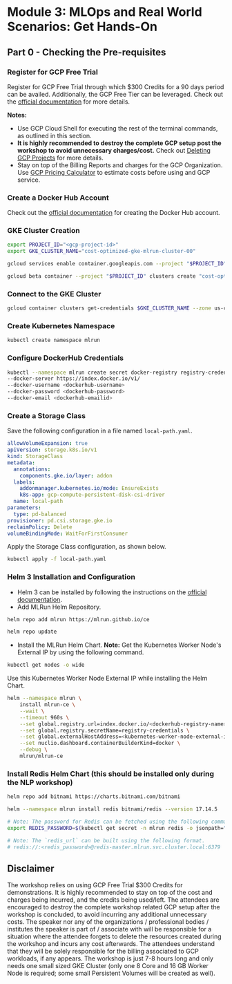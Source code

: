 # Module 3: MLOps and Real World Scenarios: Get Hands-On

## Part 0 - Checking the Pre-requisites

### Register for GCP Free Trial

Register for GCP Free Trial through which $300 Credits for a 90 days period can be availed.
Additionally, the GCP Free Tier can be leveraged.
Check out the [official documentation](https://cloud.google.com/free) for more details.

**Notes:**

- Use GCP Cloud Shell for executing the rest of the terminal commands, as outlined in this section.
- **It is highly recommended to destroy the complete GCP setup post the workshop to avoid unnecessary charges/cost.** Check out [Deleting GCP Projects](https://cloud.google.com/resource-manager/docs/creating-managing-projects#shutting_down_projects) for more details.
- Stay on top of the Billing Reports and charges for the GCP Organization. Use [GCP Pricing Calculator](https://cloud.google.com/products/calculator) to estimate costs before using and GCP service.

### Create a Docker Hub Account

Check out the [official documentation](https://docs.docker.com/docker-id/) for creating the Docker Hub account.

### GKE Cluster Creation

```bash
export PROJECT_ID="<gcp-project-id>"
export GKE_CLUSTER_NAME="cost-optimized-gke-mlrun-cluster-00"

gcloud services enable container.googleapis.com --project "$PROJECT_ID"

gcloud beta container --project "$PROJECT_ID" clusters create "cost-optimized-cluster-2-clone-1" --zone "us-central1-c" --no-enable-basic-auth --cluster-version "1.27.2-gke.1200" --release-channel "regular" --machine-type "e2-standard-8" --image-type "COS_CONTAINERD" --disk-type "pd-balanced" --disk-size "100" --metadata disable-legacy-endpoints=true --scopes "https://www.googleapis.com/auth/devstorage.read_only","https://www.googleapis.com/auth/logging.write","https://www.googleapis.com/auth/monitoring","https://www.googleapis.com/auth/servicecontrol","https://www.googleapis.com/auth/service.management.readonly","https://www.googleapis.com/auth/trace.append" --max-pods-per-node "110" --num-nodes "3" --logging=SYSTEM,WORKLOAD --monitoring=SYSTEM --enable-ip-alias --network "projects/$PROJECT_ID/global/networks/default" --subnetwork "projects/$PROJECT_ID/regions/us-central1/subnetworks/default" --no-enable-intra-node-visibility --default-max-pods-per-node "110" --enable-autoscaling --min-nodes "0" --max-nodes "5" --location-policy "BALANCED" --security-posture=standard --workload-vulnerability-scanning=disabled --no-enable-master-authorized-networks --addons HorizontalPodAutoscaling,HttpLoadBalancing,GcePersistentDiskCsiDriver --enable-autoupgrade --enable-autorepair --max-surge-upgrade 1 --max-unavailable-upgrade 0 --enable-autoprovisioning --min-cpu 8 --max-cpu 16 --min-memory 32 --max-memory 64 --autoprovisioning-scopes=https://www.googleapis.com/auth/devstorage.read_only,https://www.googleapis.com/auth/logging.write,https://www.googleapis.com/auth/monitoring,https://www.googleapis.com/auth/servicecontrol,https://www.googleapis.com/auth/service.management.readonly,https://www.googleapis.com/auth/trace.append --enable-autoprovisioning-autorepair --enable-autoprovisioning-autoupgrade --autoprovisioning-max-surge-upgrade 1 --autoprovisioning-max-unavailable-upgrade 0 --autoscaling-profile optimize-utilization --enable-managed-prometheus --enable-vertical-pod-autoscaling --enable-shielded-nodes --node-locations "us-central1-c" && gcloud beta container --project "$PROJECT_ID" node-pools create "nap-e2-standard-2-1fxej3oy" --cluster "$GKE_CLUSTER_NAME" --zone "us-central1-c" --machine-type "e2-standard-2" --image-type "COS_CONTAINERD" --disk-type "pd-balanced" --disk-size "100" --metadata disable-legacy-endpoints=true --scopes "https://www.googleapis.com/auth/devstorage.read_only","https://www.googleapis.com/auth/logging.write","https://www.googleapis.com/auth/monitoring","https://www.googleapis.com/auth/servicecontrol","https://www.googleapis.com/auth/service.management.readonly","https://www.googleapis.com/auth/trace.append" --enable-autoscaling --min-nodes "0" --max-nodes "1000" --location-policy "BALANCED" --enable-autoupgrade --enable-autorepair --max-surge-upgrade 1 --max-unavailable-upgrade 0 --max-pods-per-node "110" --node-locations "us-central1-c"
```

### Connect to the GKE Cluster

```bash
gcloud container clusters get-credentials $GKE_CLUSTER_NAME --zone us-central1-c --project $PROJECT_ID
```

### Create Kubernetes Namespace

```bash
kubectl create namespace mlrun
```

### Configure DockerHub Credentials

```bash
kubectl --namespace mlrun create secret docker-registry registry-credentials
--docker-server https://index.docker.io/v1/
--docker-username <dockerhub-username>
--docker-password <dockerhub-password>
--docker-email <dockerhub-emailid>
```

### Create a Storage Class

Save the following configuration in a file named `local-path.yaml`.

```yaml
allowVolumeExpansion: true
apiVersion: storage.k8s.io/v1
kind: StorageClass
metadata:
  annotations:
    components.gke.io/layer: addon
  labels:
    addonmanager.kubernetes.io/mode: EnsureExists
    k8s-app: gcp-compute-persistent-disk-csi-driver
  name: local-path
parameters:
  type: pd-balanced
provisioner: pd.csi.storage.gke.io
reclaimPolicy: Delete
volumeBindingMode: WaitForFirstConsumer
```

Apply the Storage Class configuration, as shown below.

```bash
kubectl apply -f local-path.yaml
```

### Helm 3 Installation and Configuration

- Helm 3 can be installed by following the instructions on the [official documentation](https://helm.sh/docs/intro/install/).
- Add MLRun Helm Repository.

```bash
helm repo add mlrun https://mlrun.github.io/ce

helm repo update
```

- Install the MLRun Helm Chart.
  **Note:** Get the Kubernetes Worker Node's External IP by using the following command.

```bash
kubectl get nodes -o wide
```

Use this Kubernetes Worker Node External IP while installing the Helm Chart.

```bash
helm --namespace mlrun \
    install mlrun-ce \
    --wait \
    --timeout 960s \
    --set global.registry.url=index.docker.io/<dockerhub-registry-name> \
    --set global.registry.secretName=registry-credentials \
    --set global.externalHostAddress=<kubernetes-worker-node-external-ip> \
    --set nuclio.dashboard.containerBuilderKind=docker \
    --debug \
    mlrun/mlrun-ce
```

### Install Redis Helm Chart (this should be installed only during the NLP workshop)

```bash
helm repo add bitnami https://charts.bitnami.com/bitnami

helm --namespace mlrun install redis bitnami/redis --version 17.14.5

# Note: The password for Redis can be fetched using the following command.
export REDIS_PASSWORD=$(kubectl get secret -n mlrun redis -o jsonpath="{.data.redis-password}" | base64 -d)

# Note: The `redis_url` can be built using the following format.
# redis://:<redis_password>@redis-master.mlrun.svc.cluster.local:6379
```

## Disclaimer

The workshop relies on using GCP Free Trial $300 Credits for demonstrations. It is highly recommended to stay on top of the cost and charges being incurred, and the credits being used/left. The attendees are encouraged to destroy the complete workshop related GCP setup after the workshop is concluded, to avoid incurring any additional unnecessary costs. The speaker nor any of the organizations / professional bodies / institutes the speaker is part of / associate with will be responsible for a situation where the attendee forgets to delete the resources created during the workshop and incurs any cost afterwards. The attendees understand that they will be solely responsible for the billing associated to GCP workloads, if any appears. The workshop is just 7-8 hours long and only needs one small sized GKE Cluster (only one 8 Core and 16 GB Worker Node is required; some small Persistent Volumes will be created as well).
